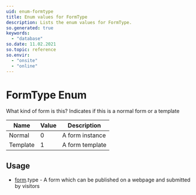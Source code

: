 ```yaml
---
uid: enum-formtype
title: Enum values for FormType
description: Lists the enum values for FormType.
so.generated: true
keywords:
  - "database"
so.date: 11.02.2021
so.topic: reference
so.envir:
  - "onsite"
  - "online"
---
```


# FormType Enum

What kind of form is this? Indicates if this is a normal form or a template

| Name | Value | Description |
|------|-------|-------------|
|Normal|0|A form instance|
|Template|1|A form template|

## Usage

* [form](../form.md).type - A form which can be published on a webpage and submitted by visitors
